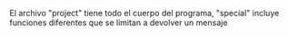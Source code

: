 El archivo "project" tiene todo el cuerpo del programa, "special" incluye funciones diferentes que se limitan a devolver un mensaje
